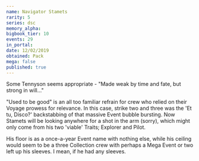 ```yaml
---
name: Navigator Stamets
rarity: 5
series: dsc
memory_alpha:
bigbook_tier: 10
events: 29
in_portal:
date: 12/02/2019
obtained: Pack
mega: false
published: true
---
```


Some Tennyson seems appropriate - "Made weak by time and fate, but strong in will..." 

"Used to be good" is an all too familiar refrain for crew who relied on their Voyage prowess for relevance. In this case, strike two and three was the 'Et tu, Disco?' backstabbing of that massive Event bubble bursting. Now Stamets will be looking anywhere for a shot in the arm (sorry), which might only come from his two 'viable' Traits; Explorer and Pilot. 

His floor is as a once-a-year Event name with nothing else, while his ceiling would seem to be a three Collection crew with perhaps a Mega Event or two left up his sleeves. I mean, if he had any sleeves.
